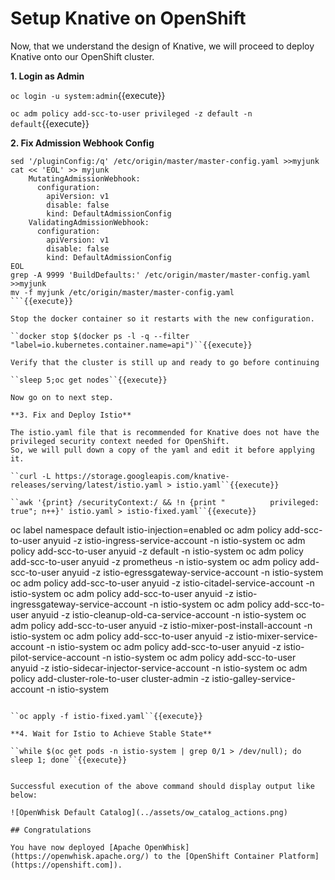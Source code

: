 # Setup Knative on OpenShift

Now, that we understand the design of Knative, we will proceed to deploy Knative onto our OpenShift cluster.

**1. Login as Admin**

``oc login -u system:admin``{{execute}}

``oc adm policy add-scc-to-user privileged -z default -n default``{{execute}}

**2. Fix Admission Webhook Config**

```
sed '/pluginConfig:/q' /etc/origin/master/master-config.yaml >>myjunk
cat << 'EOL' >> myjunk
    MutatingAdmissionWebhook:
      configuration:
        apiVersion: v1
        disable: false
        kind: DefaultAdmissionConfig
    ValidatingAdmissionWebhook:
      configuration:
        apiVersion: v1
        disable: false
        kind: DefaultAdmissionConfig
EOL
grep -A 9999 'BuildDefaults:' /etc/origin/master/master-config.yaml >>myjunk
mv -f myjunk /etc/origin/master/master-config.yaml
```{{execute}}

Stop the docker container so it restarts with the new configuration.

``docker stop $(docker ps -l -q --filter "label=io.kubernetes.container.name=api")``{{execute}}

Verify that the cluster is still up and ready to go before continuing

``sleep 5;oc get nodes``{{execute}}

Now go on to next step.

**3. Fix and Deploy Istio**

The istio.yaml file that is recommended for Knative does not have the privileged security context needed for OpenShift.
So, we will pull down a copy of the yaml and edit it before applying it.

``curl -L https://storage.googleapis.com/knative-releases/serving/latest/istio.yaml > istio.yaml``{{execute}}

``awk '{print} /securityContext:/ && !n {print "          privileged: true"; n++}' istio.yaml > istio-fixed.yaml``{{execute}}

```
oc label namespace default istio-injection=enabled
oc adm policy add-scc-to-user anyuid -z istio-ingress-service-account -n istio-system
oc adm policy add-scc-to-user anyuid -z default -n istio-system
oc adm policy add-scc-to-user anyuid -z prometheus -n istio-system
oc adm policy add-scc-to-user anyuid -z istio-egressgateway-service-account -n istio-system
oc adm policy add-scc-to-user anyuid -z istio-citadel-service-account -n istio-system
oc adm policy add-scc-to-user anyuid -z istio-ingressgateway-service-account -n istio-system
oc adm policy add-scc-to-user anyuid -z istio-cleanup-old-ca-service-account -n istio-system
oc adm policy add-scc-to-user anyuid -z istio-mixer-post-install-account -n istio-system
oc adm policy add-scc-to-user anyuid -z istio-mixer-service-account -n istio-system
oc adm policy add-scc-to-user anyuid -z istio-pilot-service-account -n istio-system
oc adm policy add-scc-to-user anyuid -z istio-sidecar-injector-service-account -n istio-system
oc adm policy add-cluster-role-to-user cluster-admin -z istio-galley-service-account -n istio-system
```{{execute}}

``oc apply -f istio-fixed.yaml``{{execute}}

**4. Wait for Istio to Achieve Stable State**

``while $(oc get pods -n istio-system | grep 0/1 > /dev/null); do sleep 1; done``{{execute}}


Successful execution of the above command should display output like below:

![OpenWhisk Default Catalog](../assets/ow_catalog_actions.png)

## Congratulations

You have now deployed [Apache OpenWhisk](https://openwhisk.apache.org/) to the [OpenShift Container Platform](https://openshift.com]). 
